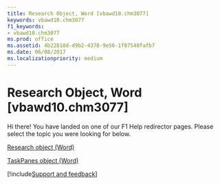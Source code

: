 ```yaml
---
title: Research Object, Word [vbawd10.chm3077]
keywords: vbawd10.chm3077
f1_keywords:
- vbawd10.chm3077
ms.prod: office
ms.assetid: 4b22818d-d9b2-4378-9e56-1f87548fafb7
ms.date: 06/08/2017
ms.localizationpriority: medium
---
```



# Research Object, Word [vbawd10.chm3077]

Hi there! You have landed on one of our F1 Help redirector pages. Please select the topic you were looking for below.

[Research object (Word)](https://msdn.microsoft.com/library/454e1fd6-0e52-84df-7d15-04fda00b177b%28Office.15%29.aspx)

[TaskPanes object (Word)](https://msdn.microsoft.com/library/a560a41b-a1d7-175a-b475-af742c9fa1f8%28Office.15%29.aspx)

[!include[Support and feedback](~/includes/feedback-boilerplate.md)]